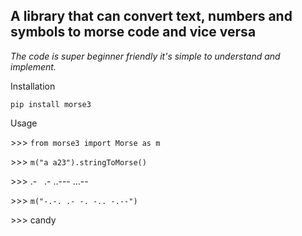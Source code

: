 ## A library that can convert text, numbers and symbols to morse code and vice versa
*The code is super beginner friendly it's simple to understand and implement.*

Installation

`pip install morse3`

Usage

\>\>\> `from morse3 import Morse as m`


\>\>\> `m("a a23").stringToMorse()`

\>\>\> .- &nbsp;  .- ..--- ...--


\>\>\> `m("-.-. .- -. -.. -.--")`

\>\>\> candy



